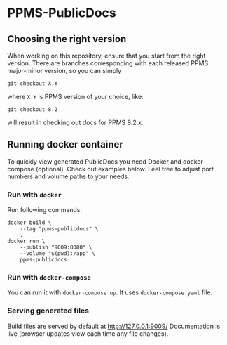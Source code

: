 # PPMS-PublicDocs

## Choosing the right version

When working on this repository, ensure that you start from the right version. There
are branches corresponding with each released PPMS major-minor version, so you can simply
```shell script
git checkout X.Y
```
where `X.Y` is PPMS version of your choice, like:
```shell script
git checkout 8.2
```
will result in checking out docs for PPMS 8.2.x.

## Running docker container

To quickly view generated PublicDocs you need Docker and docker-compose (optional).
Check out examples below. Feel free to adjust port numbers and volume paths to
your needs.

### Run with `docker`

Run following commands:

```shell script
docker build \
    --tag "ppms-publicdocs" \
    .
docker run \
    --publish "9009:8080" \
    --volume "$(pwd):/app" \
    ppms-publicdocs
```

### Run with `docker-compose`

You can run it with `docker-compose up`. It uses `docker-compose.yaml` file.

### Serving generated files
Build files are served by default at http://127.0.0.1:9009/
Documentation is live (browser updates view each time any file changes).
